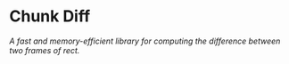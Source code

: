 # Chunk Diff

*A fast and memory-efficient library for computing the difference between two frames of rect.*
